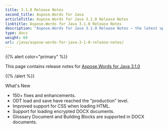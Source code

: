 ```yaml
---
title: 3.1.0 Release Notes
second_title: Aspose.Words for Java
articleTitle: Aspose.Words for Java 3.1.0 Release Notes
linktitle: Aspose.Words for Java 3.1.0 Release Notes
description: "Aspose.Words for Java 3.1.0 Release Notes – the latest updates and fixes."
type: docs
weight: 60
url: /java/aspose-words-for-java-3-1-0-release-notes/
---
```


{{% alert color="primary" %}}

This page contains release notes for [Aspose.Words for Java 3.1.0](https://downloads.aspose.com/words/java/new-releases/aspose.words-for-java-3.1.0/)

{{% /alert %}}

What's New 

- 150+ fixes and enhancements. 
- ODT load and save have reached the "production" level. 
- Improved support for CSS when loading HTML. 
- Support for loading encrypted DOCX documents. 
- Glossary Document and Building Blocks are supported in DOCX documents. 
